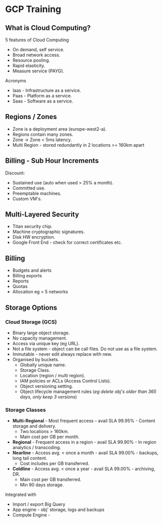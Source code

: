 #  GCP Training

##  What is Cloud Computing?

5 features of Cloud Computing
-	On demand, self service.
-	Broad network access.
-	Resource pooling.
-	Rapid elasticity.
-	Measure service (PAYG).

Acronyms
-	Iaas - Infrastructure as a service.
-	Paas - Platform as a service.
-	Saas - Software as a service.

##  Regions / Zones

-	Zone is a deployment area (europe-west2-a).
-	Regions contain many zones.
-	Zone -> Zone < 5ms latency.
-	Multi Region - stored redundantly in 2 locations >= 160km apart

##  Billing - Sub Hour Increments

Discount:

-	Sustained use (auto when used > 25% a month).
-	Committed use.
-	Preemptable machines.
-	Custom VM's.

##  Multi-Layered Security

-	Titan security chip.
-	Machine cryptographic signatures.
-	Disk HW encryption.
-	Google Front End - check for correct certificates etc.

##  Billing

-	Budgets and alerts
-	Billing exports
-	Reports
-	Quotas
-	Allocation eg < 5 networks

## Storage Options

### Cloud Storage (GCS)

-	Binary large object storage.
-	No capacity management.
-	Access via unique key (eg URL).
-	Not a file system - object can be call files.   Do not use as a file system.
-	Immutable - never edit always replace with new.
-	Organised by buckets.
	-	Globally unique name.
	-	Storage Class.
	-	Location (region / multi region).
	-	IAM policies or ACLs (Access Control Lists).
	-	Object versioning setting.
	-	Object lifecycle management rules (*eg delete obj's older than 365 days, only keep 3 versions*)

### Storage Classes

-	**Multi-Regional** - Most frequent access - avail SLA 99.95% - Content storage and delivery.
	-	Two locations > 160km.
	-	Main cost per GB per month. 
-	**Regional** - Frequent access in a region - avail SLA 99.90% - In region analytics / transcoding.
-	**Nearline** - Access avg. < once a month - avail SLA 99.00% - backups, long tail content.
	-	Cost includes per GB transferred.
-	**Coldline** - Access avg. < once a year - avail SLA 99.00% - archiving, DR.
	-	Main cost per GB transferred.
	-	Min 90 days storage.

Integrated with
-	Import / export Big Query
-	App engine - obj' storage, logs and backups
-	Compute Engine - 




<!--stackedit_data:
eyJoaXN0b3J5IjpbOTAxODU4OTg0LDE4NzMwMjgzMTksLTc5ND
A2NTY3MV19
-->
